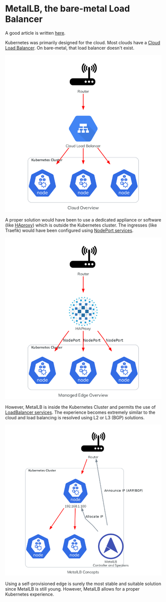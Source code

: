 # MetalLB, the bare-metal Load Balancer

A good article is written [here](https://kubernetes.github.io/ingress-nginx/deploy/baremetal/).

Kubernetes was primarily designed for the cloud. Most clouds have a [Cloud Load Balancer](https://cloud.google.com/load-balancing). On bare-metal, that load balancer doesn't exist.

![Cloud environment](02-metallb.assets/cloud_overview.png#white-bg)

A proper solution would have been to use a dedicated appliance or software (like [HAproxy](https://www.haproxy.com/documentation/hapee/latest/high-availability/active-active/l4-load-balancing/)) which is outside the Kubernetes cluster. The ingresses (like Traefik) would have been configured using [NodePort services](https://kubernetes.io/docs/concepts/services-networking/service/#type-nodeport).

![User edge](02-metallb.assets/managed_edge_overview.png#white-bg)

However, MetalLB is inside the Kubernetes Cluster and permits the use of [LoadBalancer services](https://kubernetes.io/docs/concepts/services-networking/service/#loadbalancer). The experience becomes extremely similar to the cloud and load balancing is resolved using L2 or L3 (BGP) solutions.

![MetalLB Concepts](02-metallb.assets/metallb_concepts.png#white-bg)

Using a self-provisioned edge is surely the most stable and suitable solution since MetalLB is still young. However, MetalLB allows for a proper Kubernetes experience.
